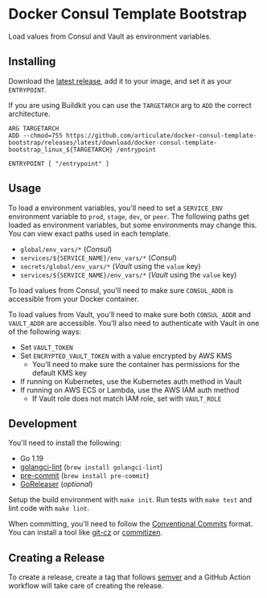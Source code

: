 # Docker Consul Template Bootstrap

Load values from Consul and Vault as environment variables.

## Installing

Download the [latest release](https://github.com/articulate/docker-consul-template-bootstrap/releases/latest),
add it to your image, and set it as your `ENTRYPOINT`.

If you are using Buildkit you can use the `TARGETARCH` arg to `ADD` the correct
architecture.

```docker
ARG TARGETARCH
ADD --chmod=755 https://github.com/articulate/docker-consul-template-bootstrap/releases/latest/download/docker-consul-template-bootstrap_linux_${TARGETARCH} /entrypoint

ENTRYPOINT [ "/entrypoint" ]
```

## Usage

To load a environment variables, you'll need to set a `SERVICE_ENV` environment
variable to `prod`, `stage`, `dev`, or `peer`. The following paths get loaded as
environment variables, but some environments may change this. You can view exact
paths used in each template.

* `global/env_vars/*` (_Consul_)
* `services/${SERVICE_NAME}/env_vars/*` (_Consul_)
* `secrets/global/env_vars/*` (_Vault_ using the `value` key)
* `services/${SERVICE_NAME}/env_vars/*` (_Vault_ using the `value` key)

To load values from Consul, you'll need to make sure `CONSUL_ADDR` is accessible
from your Docker container.

To load values from Vault, you'll need to make sure both `CONSUL_ADDR` and `VAULT_ADDR`
are accessible. You'll also need to authenticate with Vault in one of the following
ways:

* Set `VAULT_TOKEN`
* Set `ENCRYPTED_VAULT_TOKEN` with a value encrypted by AWS KMS
  * You'll need to make sure the container has permissions for the default KMS key
* If running on Kubernetes, use the Kubernetes auth method in Vault
* If running on AWS ECS or Lambda, use the AWS IAM auth method
  * If Vault role does not match IAM role, set with `VAULT_ROLE`

## Development

You'll need to install the following:

* Go 1.19
* [golangci-lint](https://golangci-lint.run/) (`brew install golangci-lint`)
* [pre-commit](https://pre-commit.com/) (`brew install pre-commit`)
* [GoReleaser](https://goreleaser.com/) (_optional_)

Setup the build environment with `make init`. Run tests with `make test` and lint
code with `make lint`.

When committing, you'll need to follow the [Conventional Commits](https://www.conventionalcommits.org)
format. You can install a tool like [git-cz](https://github.com/commitizen/cz-cli#conventional-commit-messages-as-a-global-utility)
or [commitizen](https://github.com/commitizen-tools/commitizen#installation).

## Creating a Release

To create a release, create a tag that follows [semver](https://semver.org/) and
a GitHub Action workflow will take care of creating the release.
